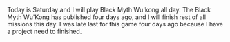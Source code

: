 Today is Saturday and I will play Black Myth Wu'kong all day. The Black Myth Wu'Kong has published four days ago, and I will finish rest of all missions this day. I was late last for this game four days ago because I have a project need to finished.

